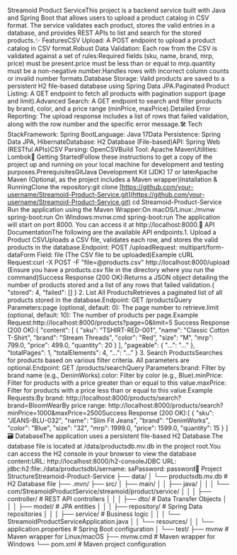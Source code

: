 Streamoid Product ServiceThis project is a backend service built with Java and Spring Boot that allows users to upload a product catalog in CSV format. The service validates each product, stores the valid entries in a database, and provides REST APIs to list and search for the stored products.✨ FeaturesCSV Upload: A POST endpoint to upload a product catalog in CSV format.Robust Data Validation: Each row from the CSV is validated against a set of rules:Required fields (sku, name, brand, mrp, price) must be present.price must be less than or equal to mrp.quantity must be a non-negative number.Handles rows with incorrect column counts or invalid number formats.Database Storage: Valid products are saved to a persistent H2 file-based database using Spring Data JPA.Paginated Product Listing: A GET endpoint to fetch all products with pagination support (page and limit).Advanced Search: A GET endpoint to search and filter products by brand, color, and a price range (minPrice, maxPrice).Detailed Error Reporting: The upload response includes a list of rows that failed validation, along with the row number and the specific error message.🛠️ Tech StackFramework: Spring BootLanguage: Java 17Data Persistence: Spring Data JPA, HibernateDatabase: H2 Database (File-based)API: Spring Web (RESTful APIs)CSV Parsing: OpenCSVBuild Tool: Apache MavenUtilities: Lombok🚀 Getting StartedFollow these instructions to get a copy of the project up and running on your local machine for development and testing purposes.PrerequisitesGitJava Development Kit (JDK) 17 or laterApache Maven (Optional, as the project includes a Maven wrapper)Installation & RunningClone the repository:git clone [https://github.com/your-username/Streamoid-Product-Service.git](https://github.com/your-username/Streamoid-Product-Service.git)
cd Streamoid-Product-Service
Run the application using the Maven Wrapper:On macOS/Linux:./mvnw spring-boot:run
On Windows:mvnw.cmd spring-boot:run
The application will start on port 8000. You can access it at http://localhost:8000.📖 API DocumentationThe following are the available API endpoints.1. Upload a Product CSVUploads a CSV file, validates each row, and stores the valid products in the database.Endpoint: POST /uploadRequest: multipart/form-dataForm Field: file (The CSV file to be uploaded)Example cURL Request:curl -X POST -F "file=@products.csv" http://localhost:8000/upload
(Ensure you have a products.csv file in the directory where you run the command)Success Response (200 OK):Returns a JSON object detailing the number of products stored and a list of any rows that failed validation.{
  "stored": 4,
  "failed": []
}
2. List All ProductsRetrieves a paginated list of all products stored in the database.Endpoint: GET /productsQuery Parameters:page (optional, default: 0): The page number to retrieve.limit (optional, default: 10): The number of products per page.Example Request:http://localhost:8000/products?page=0&limit=5
Success Response (200 OK):{
    "content": [
        {
            "sku": "TSHIRT-RED-001",
            "name": "Classic Cotton T-Shirt",
            "brand": "Stream Threads",
            "color": "Red",
            "size": "M",
            "mrp": 799.0,
            "price": 499.0,
            "quantity": 20
        }
    ],
    "pageable": { "...": "..." },
    "totalPages": 1,
    "totalElements": 4,
    "...": "..."
}
3. Search ProductsSearches for products based on various filter criteria. All parameters are optional.Endpoint: GET /products/searchQuery Parameters:brand: Filter by brand name (e.g., DenimWorks).color: Filter by color (e.g., Blue).minPrice: Filter for products with a price greater than or equal to this value.maxPrice: Filter for products with a price less than or equal to this value.Example Requests:By brand: http://localhost:8000/products/search?brand=BloomWearBy price range: http://localhost:8000/products/search?minPrice=1000&maxPrice=2500Success Response (200 OK):[
    {
        "sku": "JEANS-BLU-032",
        "name": "Slim Fit Jeans",
        "brand": "DenimWorks",
        "color": "Blue",
        "size": "32",
        "mrp": 1999.0,
        "price": 1599.0,
        "quantity": 15
    }
]
🗃️ DatabaseThe application uses a persistent file-based H2 Database.The database file is located at /data/productsdb.mv.db in the project root.You can access the H2 console in your browser to view the database content:URL: http://localhost:8000/h2-consoleJDBC URL: jdbc:h2:file:./data/productsdbUsername: saPassword: password📁 Project StructureStreamoid-Product-Service
├── data/
│   └── productsdb.mv.db      # H2 Database file
├── .mvn/
├── src/
│   ├── main/
│   │   ├── java/
│   │   │   └── com/StreamoidProductService/streamoid/product/service/
│   │   │       ├── controller/       # REST API controllers
│   │   │       ├── dto/              # Data Transfer Objects
│   │   │       ├── model/            # JPA entities
│   │   │       ├── repository/       # Spring Data repositories
│   │   │       ├── service/          # Business logic
│   │   │       └── StreamoidProductServiceApplication.java
│   │   └── resources/
│   │       └── application.properties # Spring Boot configuration
│   └── test/
├── mvnw                        # Maven wrapper for Linux/macOS
├── mvnw.cmd                    # Maven wrapper for Windows
└── pom.xml                     # Maven project configuration

